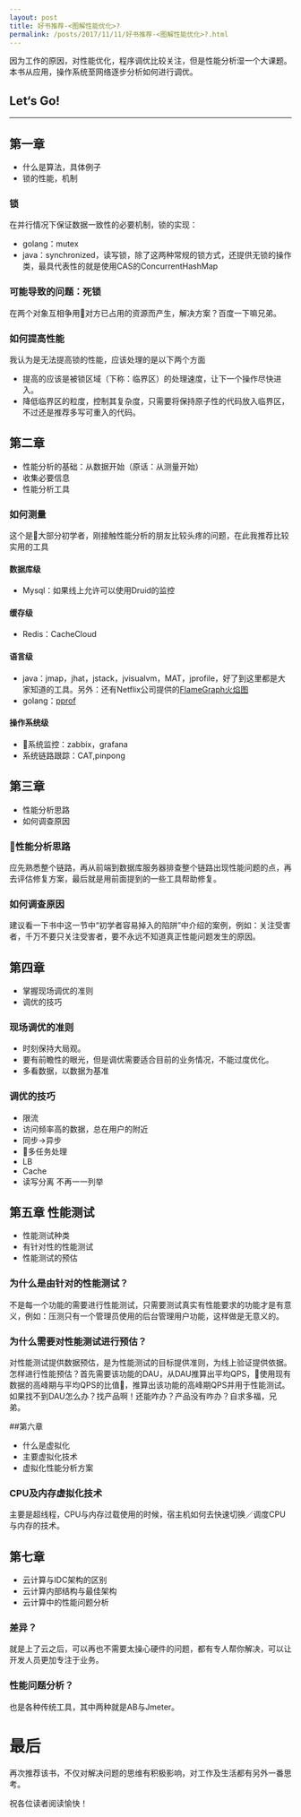 ```yaml
---
layout: post
title: 好书推荐-<图解性能优化>?
permalink: /posts/2017/11/11/好书推荐-<图解性能优化>?.html
---
```


因为工作的原因，对性能优化，程序调优比较关注，但是性能分析湿一个大课题。本书从应用，操作系统至网络逐步分析如何进行调优。

## Let‘s Go!
-----

## 第一章

- 什么是算法，具体例子
- 锁的性能，机制

### 锁
在并行情况下保证数据一致性的必要机制，锁的实现：

* golang：mutex
* java：synchronized，读写锁，除了这两种常规的锁方式，还提供无锁的操作类，最具代表性的就是使用CAS的ConcurrentHashMap

### 可能导致的问题：死锁

在两个对象互相争用对方已占用的资源而产生，解决方案？百度一下嘛兄弟。

### 如何提高性能

我认为是无法提高锁的性能，应该处理的是以下两个方面

* 提高的应该是被锁区域（下称：临界区）的处理速度，让下一个操作尽快进入。
* 降低临界区的粒度，控制其复杂度，只需要将保持原子性的代码放入临界区，不过还是推荐多写可重入的代码。

## 第二章

- 性能分析的基础：从数据开始（原话：从测量开始）
- 收集必要信息
- 性能分析工具

### 如何测量

这个是大部分初学者，刚接触性能分析的朋友比较头疼的问题，在此我推荐比较实用的工具

#### 数据库级

* Mysql：如果线上允许可以使用Druid的监控

#### 缓存级

* Redis：CacheCloud

#### 语言级
* java：jmap，jhat，jstack，jvisualvm，MAT，jprofile，好了到这里都是大家知道的工具。另外：还有Netflix公司提供的[FlameGraph火焰图](/Java-FlameGraph火焰图)
* golang：[pprof](/Golang-go_tool_pprof性能监控)

#### 操作系统级

* 系统监控：zabbix，grafana
* 系统链路跟踪：CAT,pinpong

## 第三章

- 性能分析思路
- 如何调查原因

### 性能分析思路

应先熟悉整个链路，再从前端到数据库服务器排查整个链路出现性能问题的点，再去评估修复方案，最后就是用前面提到的一些工具帮助修复。

### 如何调查原因

建议看一下书中这一节中“初学者容易掉入的陷阱”中介绍的案例，例如：关注受害者，千万不要只关注受害者，要不永远不知道真正性能问题发生的原因。

## 第四章

- 掌握现场调优的准则
- 调优的技巧

### 现场调优的准则
* 时刻保持大局观。
* 要有前瞻性的眼光，但是调优需要适合目前的业务情况，不能过度优化。
* 多看数据，以数据为基准

### 调优的技巧
* 限流
* 访问频率高的数据，总在用户的附近
* 同步->异步
* 多任务处理
* LB
* Cache
* 读写分离
不再一一列举

## 第五章 性能测试

- 性能测试种类
- 有针对性的性能测试
- 性能测试的预估

### 为什么是由针对的性能测试？
不是每一个功能的需要进行性能测试，只需要测试真实有性能要求的功能才是有意义，例如：压测只有一个管理员使用的后台管理用户功能，这样做是无意义的。

### 为什么需要对性能测试进行预估？
对性能测试提供数据预估，是为性能测试的目标提供准则，为线上验证提供依据。
怎样进行性能预估？首先需要该功能的DAU，从DAU推算出平均QPS，使用现有数据的高峰期与平均QPS的比值，推算出该功能的高峰期QPS并用于性能测试。如果找不到DAU怎么办？找产品啊！还能咋办？产品没有咋办？自求多福，兄弟。

##第六章
- 什么是虚拟化
- 主要虚拟化技术
- 虚拟化性能分析方案

### CPU及内存虚拟化技术
主要是超线程，CPU与内存过载使用的时候，宿主机如何去快速切换／调度CPU与内存的技术。

## 第七章
- 云计算与IDC架构的区别
- 云计算内部结构与最佳架构
- 云计算中的性能问题分析

### 差异？
就是上了云之后，可以再也不需要太操心硬件的问题，都有专人帮你解决，可以让开发人员更加专注于业务。

### 性能问题分析？
也是各种传统工具，其中两种就是AB与Jmeter。

# 最后
再次推荐该书，不仅对解决问题的思维有积极影响，对工作及生活都有另外一番思考。

祝各位读者阅读愉快！
